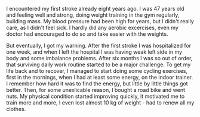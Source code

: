 I encountered my first stroke already eight years ago. I was 47 years old and feeling well and strong, 
doing weight training in the gym regularly, building mass. 
My blood pressure had been high for years, but I didn't really care, as I didn't feel sick. 
I hardly did any aerobic excercises, even my doctor had encouraged to do so and take easier with the weights. 

But eventually, I got my warning. After the first stroke
I was hospitalized for one week, and when I left the hospital I was having weak left side in my body and some imbalance problems.
After six months I was so out of order, that surviving daily work routine started to be a major challenge. 
To get my life back and to recover, I managed to start doing some cycling exercises, first in the mornings, when I had at least some energy, on the indoor trainer. 
I remember how hard it was to find the energy, but little by little things got better. 
Then, for some unexlicable reason, I bought a road bike and went nuts. My physical condition started improving quickly,
it motivated me to train more and more, I even lost almost 10 kg of weight - had to renew all my clothes.
 